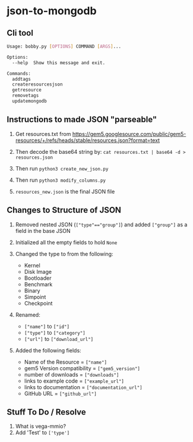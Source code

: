 # json-to-mongodb

## Cli tool
```bash
Usage: bobby.py [OPTIONS] COMMAND [ARGS]...

Options:
  --help  Show this message and exit.

Commands:
  addtags
  createresourcesjson
  getresource
  removetags
  updatemongodb
```

## Instructions to made JSON "parseable"

1. Get resources.txt from https://gem5.googlesource.com/public/gem5-resources/+/refs/heads/stable/resources.json?format=text

2. Then decode the base64 string by: `cat resources.txt | base64 -d > resources.json`

3. Then run `python3 create_new_json.py`

4. Then run `python3 modify_columns.py`

5. `resources_new.json` is the final JSON file

## Changes to Structure of JSON

1. Removed nested JSON (`["type"=="group"]`) and added `["group"]` as a field in the base JSON

2. Initialized all the empty fields to hold `None`

3. Changed the type to from the following:
    - Kernel
    - Disk Image
    - Bootloader
    - Benchmark
    - Binary
    - Simpoint
    - Checkpoint

4. Renamed:

    - `["name"]` to `["id"]`
    - `["type"]` to `["category"]`
    - `["url"]` to `["download_url"]`

5. Added the following fields:

    - Name of the Resource = `["name"]`
    - gem5 Version compatibility = `["gem5_version"]`
    - number of downloads = `["downloads"]`
    - links to example code = `["example_url"]`
    - links to documentation = `["documentation_url"]`
    - GitHub URL = `["github_url"]`

## Stuff To Do / Resolve

1. What is vega-mmio?
2. Add 'Test' to `['type']`
